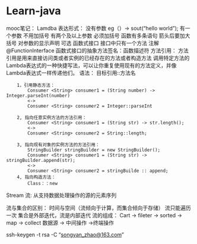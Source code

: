 # Learn-java
mooc笔记：
Lamdba 表达形式：
		没有参数
			eg（）-> sout(“hello world”);
		有一个参数
		 	不用加括号
		有两个及以上参数
			必须加括号
		函数有多条语句
			箭头后要加大括号
		对参数的显示声明
			可选
	函数式接口
		接口中只有一个方法
		注解@FunctionInterface
		函数式接口的抽象方法签名：函数描述符
	方法引用：
		方法引用是用来直接访问类或者实例的已经存在的方法或者构造方法
		调用特定方法的Lambda表达式的一种快捷写法，可以让你重复使用现有的方法定义，并像Lambda表达式一样传递他们。
		语法：
			目标引用::方法名
		
		1，引用静态方法：		
			Consumer <String> consumer1 = (String number) -> Integer.parseInt(number)
			<->
			Consumer <String> consumer2 = Integer::parseInt

		2, 指向任意实例方法的方法引用：
			Consumer <String> consumer1 = (String str) -> str.length();
			<->
			Consumer <String> consumer2 = String::length;

		3, 指向现有对象的实例方法的方法引用：
			StringBuilder stringBuilder = new StringBuilder();
			Consumer <String> consumer1 = (String str) -> stringBuilder.append(str);
			<->
			Consumer <String> consumer2 = stringBuilde :: append;
		4, 指向构造方法：
			Class：：new

Stream 流:
	从支持数据处理操作的源的元素序列

流与集合的区别：
	时间与空间（流倾向于计算，而集合倾向于存储）
	流只能遍历一次
	集合是外部迭代，流是内部迭代
流的组成：
	Cart    -> fileter -> sorted -> map  -> collect
	数据源 ->		       中间操作	   	->终端操作

ssh-keygen -t rsa -C “songyan_zhao@163.com”
	